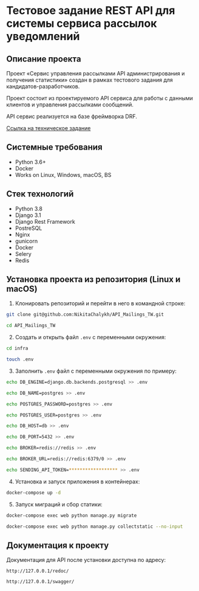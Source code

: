 Тестовое задание REST API для системы сервиса рассылок уведомлений
=====

Описание проекта
----------

Проект «Cервис управления рассылками API администрирования и получения статистики» создан в рамках тестового задания для кандидатов-разработчиков. 

Проект состоит из проектируемого API сервиса для работы с данными клиентов и управления рассылками сообщений.

API сервис реализуется на базе фреймворка DRF.

[Ссылка на техническое задание](https://www.craft.do/s/n6OVYFVUpq0o6L)

Системные требования
----------

* Python 3.6+
* Docker
* Works on Linux, Windows, macOS, BS

Стек технологий
----------

* Python 3.8
* Django 3.1
* Django Rest Framework
* PostreSQL
* Nginx
* gunicorn
* Docker
* Selery
* Redis

Установка проекта из репозитория (Linux и macOS)
----------
1. Клонировать репозиторий и перейти в него в командной строке:
```bash 
git clone git@github.com:NikitaChalykh/API_Mailings_TW.git

cd API_Mailings_TW
```

2. Cоздать и открыть файл ```.env``` с переменными окружения:
```bash 
cd infra

touch .env
```

3. Заполнить ```.env``` файл с переменными окружения по примеру:
```bash 
echo DB_ENGINE=django.db.backends.postgresql >> .env

echo DB_NAME=postgres >> .env

echo POSTGRES_PASSWORD=postgres >> .env

echo POSTGRES_USER=postgres >> .env

echo DB_HOST=db >> .env

echo DB_PORT=5432 >> .env

echo BROKER=redis://redis >> .env

echo BROKER_URL=redis://redis:6379/0 >> .env

echo SENDING_API_TOKEN=****************** >> .env
```

4. Установка и запуск приложения в контейнерах:
```bash 
docker-compose up -d
```

5. Запуск миграций и сбор статики:
```bash 
docker-compose exec web python manage.py migrate

docker-compose exec web python manage.py collectstatic --no-input 
```
Документация к проекту
----------
Документация для API после установки доступна по адресу: 

```http://127.0.0.1/redoc/```

```http://127.0.0.1/swagger/```
